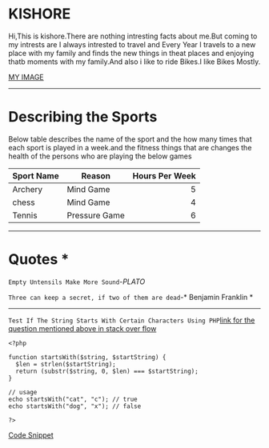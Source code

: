# KISHORE

Hi,This is kishore.There are nothing intresting facts about me.But coming to my intrests are I always intrested to travel and  Every Year I travels to a new place with my family and finds the new things in theat places and enjoying thatb moments with my family.And also i like to ride Bikes.I like Bikes Mostly.

[MY IMAGE](https://github.com/VBSKishore/my2-vattumilli/blob/main/pic.jpg)

---

# Describing the Sports

Below table describes the name of the sport and the how many times that each sport is played in a week.and the fitness things that are changes the health of the persons who are playing the below games

| Sport Name | Reason | Hours Per Week |
| --- | --- | ---: |
|Archery| Mind Game|5|
|chess|Mind Game|4|
|Tennis|Pressure Game|6|

---

# Quotes *
```Empty Untensils Make More Sound```-*PLATO*

``` Three can keep a secret, if two of them are dead ```-* Benjamin Franklin *

---

``` Test If The String Starts With Certain Characters Using PHP ```[link for the question mentioned above in stack over flow](https://stackoverflow.com/questions/1962031/how-to-check-if-a-string-starts-with-in-php)

```
<?php 
  
function startsWith($string, $startString) { 
  $len = strlen($startString); 
  return (substr($string, 0, $len) === $startString); 
} 

// usage
echo startsWith("cat", "c"); // true
echo startsWith("dog", "x"); // false

?> 

```
[Code Snippet ](https://css-tricks.com/snippets/phptest-if-string-starts-with-certain-characters-in-php/)
